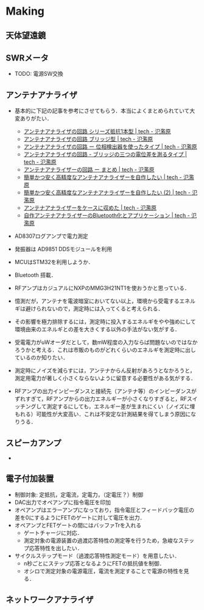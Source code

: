 # Making


## 天体望遠鏡

## SWRメータ
  - TODO: 電源SW交換


## アンテナアナライザ
  - 基本的に下記の記事を参考にさせてもらう．本当によくまとめられていて大変ありがたい．
    - [アンテナアナライザの回路 シリーズ抵抗1本型 | tech - 氾濫原](https://lowreal.net/2016/03/01/1)
    - [アンテナアナライザの回路 ブリッジ型 | tech - 氾濫原](https://lowreal.net/2016/03/01/2)
    - [アンテナアナライザの回路 ー 位相検出器を使ったタイプ | tech - 氾濫原](https://lowreal.net/2016/03/04/1)
    - [アンテナアナライザの回路 - ブリッジの三つの電位差を測るタイプ | tech - 氾濫原](https://lowreal.net/2016/03/03/1)
    - [アンテナアナライザーの回路 ー まとめ | tech - 氾濫原](https://lowreal.net/2016/03/06/1)
    - [簡単かつ安く高精度なアンテナアナライザーを自作したい | tech - 氾濫原](https://lowreal.net/2016/03/20/1)
    - [簡単かつ安く高精度なアンテナアナライザーを自作したい (2) | tech - 氾濫原](https://lowreal.net/2016/03/22/1)
    - [アンテナアナライザーをケースに収めた | tech - 氾濫原](https://lowreal.net/2016/04/01/1)
    - [自作アンテナアナライザーのBluetooth化とアプリケーション | tech - 氾濫原](https://lowreal.net/2016/03/26/1)

  - AD8307ログアンプで電力測定
  - 発振器は AD9851 DDSモジュールを利用
  - MCUはSTM32を利用しようか．
  - Bluetooth 搭載．
  - RFアンプはカジュアルにNXPのMMG3H21NT1を使おうかと思っている．

  - 憶測だが，アンテナを電波暗室においてない以上，環境から受電するエネルギは避けられないので，測定時には入ってくると考えられる．
  - その影響を極力排除するには，測定時に投入するエネルギをやや強めにして環境由来のエネルギとの差を大きくする以外の手法がない気がする．
  - 受電電力がuWオーダだとして，数mW程度の入力ならば問題ないのではなかろうかと考える．これは市販のものがどれくらいのエネルギを測定時に出しているのか知りたい．
  - 測定時にノイズを減らすには，アンテナからん反射があろうとなかろうと，測定用電力が著しく小さくならないように留意する必要性がある気がする．
  - RFアンプの出力インピーダンスと接続先（アンテナ等）のインピーダンスがずれすぎて，RFアンプからの出力エネルギーが小さくなりすぎると，RFスイッチングして測定するにしても，エネルギー差が生まれにくい（ノイズに埋もれる）可能性が大変高い．これは不安定な計測結果を得てしまう原因になりうる．

## スピーカアンプ
  - 

## 電子付加装置
  - 制御対象: 定抵抗，定電流，定電力，（定電圧？）制御
  - DAC出力でオペアンプに指令電圧を印加
  - オペアンプはエラーアンプになっており，指令電圧とフィードバック電圧の差を0にするようにFETのゲートに対して電圧を出力．
  - オペアンプとFETゲートの間にはバッファTrを入れる
    - ゲートチャージに対応．
    - 測定対象の電源装置の過渡応答特性の測定等を行うため，急峻なステップ応答特性を出したい．
  - サイクルステップモード（過渡応答特性測定モード）を用意したい．
    - n秒ごとにステップ応答となるようにFETの抵抗値を制御．
    - オシロで測定対象の電源電圧，電流を測定することで電源の特性を見る．

## ネットワークアナライザ